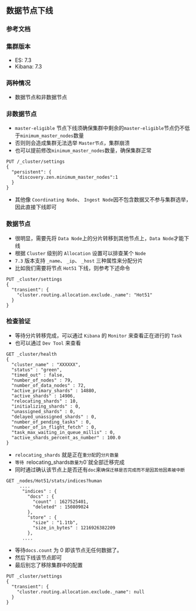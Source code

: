 ## 数据节点下线

### 参考文档

### 集群版本
- ES: 7.3
- Kibana: 7.3

### 两种情况
- 数据节点和非数据节点

### 非数据节点
- `master-eligible` 节点下线须确保集群中剩余的`master-eligible`节点仍不低于`minimum_master_nodes`数量
- 否则则会造成集群无法选举 `Master节点`，集群崩溃
- 也可以提前修改`minimum_master_nodes`数量，确保集群正常

```
PUT /_cluster/settings
{
  "persistent": {
    "discovery.zen.minimum_master_nodes":1
  }
}
```

- 其他像 `Coordinating Node`、 `Ingest Node`因不包含数据又不参与集群选举，因此直接下线即可


### 数据节点
- 很明显，需要先将 `Data Node`上的分片转移到其他节点上，`Data Node`才能下线
- 根据 `Cluster` 级别的 `Allocation` 设置可以排查某个 `Node`
- `7.3` 版本支持 `_name`、 `_ip`、 `_host` 三种属性来分配分片
- 比如我们需要将节点 `Hot51` 下线，则参考下述命令

```
PUT _cluster/settings
{
  "transient": {
    "cluster.routing.allocation.exclude._name": "Hot51"
  }
}
```

### 检查验证
- 等待分片转移完成，可以通过 `Kibana` 的 `Monitor` 来查看正在进行的 `Task`
- 也可以通过 `Dev Tool` 来查看

```
GET _cluster/health
{
  "cluster_name" : "XXXXXX",
  "status" : "green",
  "timed_out" : false,
  "number_of_nodes" : 79,
  "number_of_data_nodes" : 72,
  "active_primary_shards" : 14880,
  "active_shards" : 14906,
  "relocating_shards" : 10,
  "initializing_shards" : 0,
  "unassigned_shards" : 0,
  "delayed_unassigned_shards" : 0,
  "number_of_pending_tasks" : 0,
  "number_of_in_flight_fetch" : 0,
  "task_max_waiting_in_queue_millis" : 0,
  "active_shards_percent_as_number" : 100.0
}

```

- `relocating_shards` 就是正在`重分配`的`分片数量`
- `等待 `relocating_shards` 数量为 `0`就全部迁移完成 
- 同时通过确认该节点上是否还有`doc`来`确保迁移是否完成而不是因其他因素被中断`

```
GET _nodes/Hot51/stats/indices?human
     ....
      "indices" : {
        "docs" : {
          "count" : 1627525401,
          "deleted" : 150809024
        },
        "store" : {
          "size" : "1.1tb",
          "size_in_bytes" : 1216926382209
        },
      ....
```
- 等待`docs.count` 为 0 即该节点无任何数据了。 
- 然后下线该节点即可
- 最后别忘了移除集群中的配置

```
PUT _cluster/settings
{
  "transient": {
    "cluster.routing.allocation.exclude._name": null
  }
}
```
